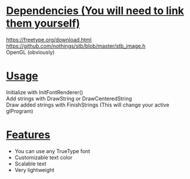 # <ins>Dependencies (You will need to link them yourself)</ins><br />
https://freetype.org/download.html<br />
https://github.com/nothings/stb/blob/master/stb_image.h<br />
OpenGL (obviously)
# <ins>Usage</ins><br />
Initialize with InitFontRenderer()<br />
Add strings with DrawString or DrawCenteredString<br />
Draw added strings with FinishStrings (This will change your active glProgram)<br />
# <ins>Features</ins><br />
- You can use any TrueType font
- Customizable text color
- Scalable text
- Very lightweight
